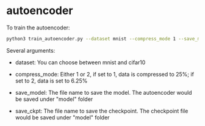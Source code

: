# autoencoder

To train the autoencoder:

```bash
python3 train_autoencoder.py --dataset mnist --compress_mode 1 --save_model model/mnistModel --save_ckpt model/mnistCkpt --batch_size 1000 --epochs 1000 
```

Several arguments:

- dataset: You can choose between mnist and cifar10

- compress_mode: Either 1 or 2, if set to 1, data is compressed to 25%; if set to 2, data is set to 6.25%

- save_model: The file name to save the model. The autoencoder would be saved under "model" folder

- save_ckpt: The file name to save the checkpoint. The checkpoint file would be saved under "model" folder